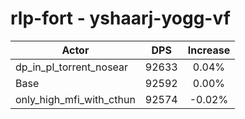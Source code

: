 # rlp-fort - yshaarj-yogg-vf
| Actor | DPS | Increase |
|---|:---:|:---:|
|dp_in_pl_torrent_nosear|92633|0.04%|
|Base|92592|0.00%|
|only_high_mfi_with_cthun|92574|-0.02%|

